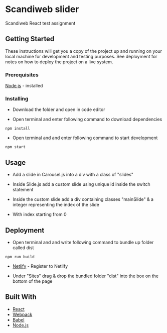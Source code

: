 # Scandiweb slider

Scandiweb React test assignment

## Getting Started

These instructions will get you a copy of the project up and running on your local machine for development and testing purposes. See deployment for notes on how to deploy the project on a live system.

### Prerequisites

[Node.js](http://www.dropwizard.io/1.0.2/docs/) - installed


### Installing

* Download the folder and open in code editor

* Open terminal and enter following command to download dependencies

```
npm install 
```

* Open terminal and and enter following command to start development

```
npm start
```

## Usage
* Add a slide in Carousel.js into a div with a class of "slides"

* Inside Slide.js add a custom slide using unique id inside the switch statement

* Inside the custom slide add a div containing classes "mainSlide" & a integer representing 
the index of the slide

* With index starting from 0 

## Deployment

* Open terminal and and write following command to bundle up folder called dist

```
npm run build
```

* [Netlify](http://www.dropwizard.io/1.0.2/docs/) - Register to Netlify

* Under "Sites" drag & drop the bundled folder "dist" into the box on the bottom of the page

## Built With

* [React](https://reactjs.org/) 
* [Webpack](https://webpack.js.org/)
* [Babel](https://babeljs.io/)
* [Node.js](http://www.dropwizard.io/1.0.2/docs/)
